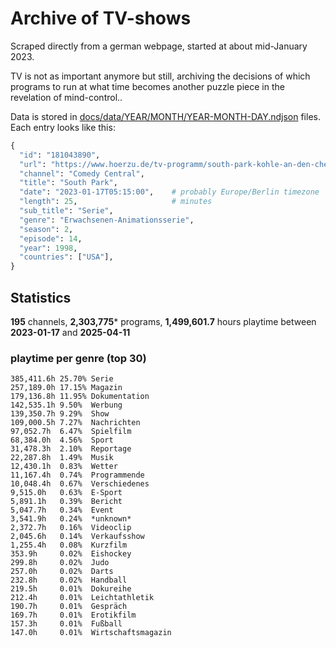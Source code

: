 # Archive of TV-shows

Scraped directly from a german webpage, started at about mid-January 2023.

TV is not as important anymore but still, archiving the decisions of which programs to run at what time
becomes another puzzle piece in the revelation of mind-control.. 

Data is stored in [docs/data/YEAR/MONTH/YEAR-MONTH-DAY.ndjson](docs/data/) files. 
Each entry looks like this:

```python
{
  "id": "181043890", 
  "url": "https://www.hoerzu.de/tv-programm/south-park-kohle-an-den-chefkoch/bid_181043890/", 
  "channel": "Comedy Central", 
  "title": "South Park", 
  "date": "2023-01-17T05:15:00",    # probably Europe/Berlin timezone 
  "length": 25,                     # minutes 
  "sub_title": "Serie", 
  "genre": "Erwachsenen-Animationsserie", 
  "season": 2, 
  "episode": 14, 
  "year": 1998, 
  "countries": ["USA"],
}
```

## Statistics

**195** channels, **2,303,775*** programs, **1,499,601.7** hours playtime between **2023-01-17** and **2025-04-11**


### playtime per genre (top 30)

    385,411.6h 25.70% Serie
    257,189.0h 17.15% Magazin
    179,136.8h 11.95% Dokumentation
    142,535.1h 9.50%  Werbung
    139,350.7h 9.29%  Show
    109,000.5h 7.27%  Nachrichten
    97,052.7h  6.47%  Spielfilm
    68,384.0h  4.56%  Sport
    31,478.3h  2.10%  Reportage
    22,287.8h  1.49%  Musik
    12,430.1h  0.83%  Wetter
    11,167.4h  0.74%  Programmende
    10,048.4h  0.67%  Verschiedenes
    9,515.0h   0.63%  E-Sport
    5,891.1h   0.39%  Bericht
    5,047.7h   0.34%  Event
    3,541.9h   0.24%  *unknown*
    2,372.7h   0.16%  Videoclip
    2,045.6h   0.14%  Verkaufsshow
    1,255.4h   0.08%  Kurzfilm
    353.9h     0.02%  Eishockey
    299.8h     0.02%  Judo
    257.0h     0.02%  Darts
    232.8h     0.02%  Handball
    219.5h     0.01%  Dokureihe
    212.4h     0.01%  Leichtathletik
    190.7h     0.01%  Gespräch
    169.7h     0.01%  Erotikfilm
    157.3h     0.01%  Fußball
    147.0h     0.01%  Wirtschaftsmagazin
